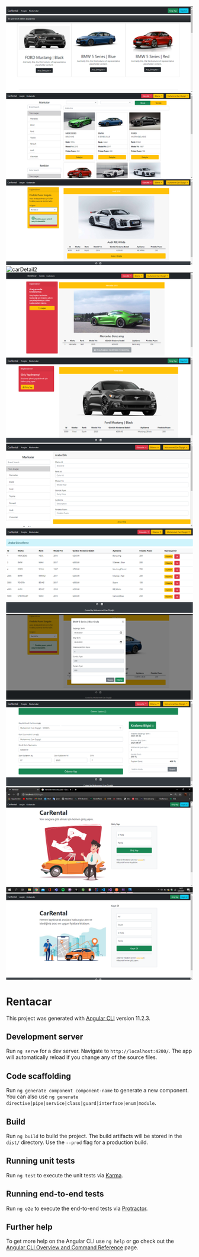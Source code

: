 ![Home](https://github.com/canozyigiit/CarRentalProject-Angular/blob/master/readme/ReadmeImg/Home.png)
![Cars](https://github.com/canozyigiit/CarRentalProject-Angular/blob/master/readme/ReadmeImg/cars.png)
![carDetail1](https://github.com/canozyigiit/CarRentalProject-Angular/blob/master/readme/ReadmeImg/rentable.png)
![carDetail2](https://github.com/canozyigiit/CarRentalProject-Angular/blob/master/readme/ReadmeImg/findexis%C4%B0nsufficient.png)
![carDetail3](https://github.com/canozyigiit/CarRentalProject-Angular/blob/master/readme/ReadmeImg/cannotBeRented.png)
![carDetail4](https://github.com/canozyigiit/CarRentalProject-Angular/blob/master/readme/ReadmeImg/carDetail4.png)
![carAdd](https://github.com/canozyigiit/CarRentalProject-Angular/blob/master/readme/ReadmeImg/carAdd.png)
![carUpdate](https://github.com/canozyigiit/CarRentalProject-Angular/blob/master/readme/ReadmeImg/carUpdate.png)
![Rent](https://github.com/canozyigiit/CarRentalProject-Angular/blob/master/readme/ReadmeImg/rent.png)
![Payment](https://github.com/canozyigiit/CarRentalProject-Angular/blob/master/readme/ReadmeImg/payment.png)
![login](https://github.com/canozyigiit/CarRentalProject-Angular/blob/master/readme/ReadmeImg/Login.png)
![register](https://github.com/canozyigiit/CarRentalProject-Angular/blob/master/readme/ReadmeImg/Register.png)


# Rentacar

This project was generated with [Angular CLI](https://github.com/angular/angular-cli) version 11.2.3.

## Development server

Run `ng serve` for a dev server. Navigate to `http://localhost:4200/`. The app will automatically reload if you change any of the source files.

## Code scaffolding

Run `ng generate component component-name` to generate a new component. You can also use `ng generate directive|pipe|service|class|guard|interface|enum|module`.

## Build

Run `ng build` to build the project. The build artifacts will be stored in the `dist/` directory. Use the `--prod` flag for a production build.

## Running unit tests

Run `ng test` to execute the unit tests via [Karma](https://karma-runner.github.io).

## Running end-to-end tests

Run `ng e2e` to execute the end-to-end tests via [Protractor](http://www.protractortest.org/).

## Further help

To get more help on the Angular CLI use `ng help` or go check out the [Angular CLI Overview and Command Reference](https://angular.io/cli) page.
